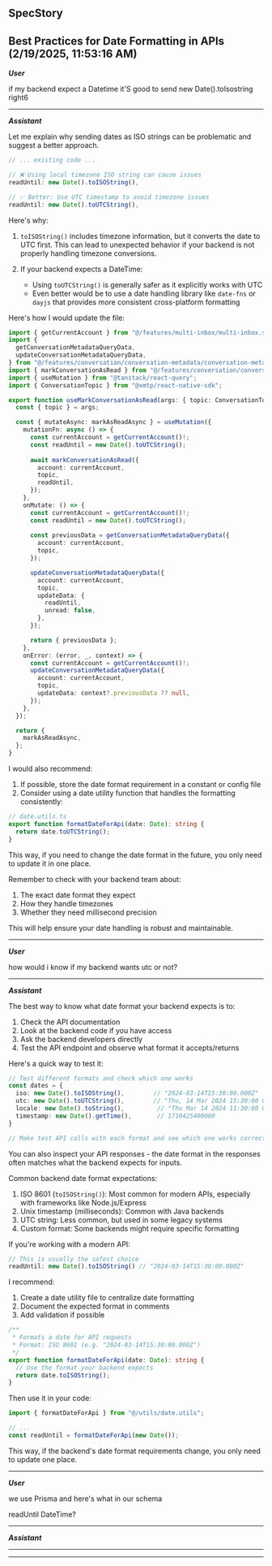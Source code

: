 ## SpecStory

## Best Practices for Date Formatting in APIs (2/19/2025, 11:53:16 AM)

_**User**_

if my backend expect a Datetime it'S good to send new Date().toIsostring right6

---

_**Assistant**_

Let me explain why sending dates as ISO strings can be problematic and suggest a better approach.

```typescript:features/conversation/hooks/use-mark-conversation-as-read.ts
// ... existing code ...

// ❌ Using local timezone ISO string can cause issues
readUntil: new Date().toISOString(),

// ✅ Better: Use UTC timestamp to avoid timezone issues
readUntil: new Date().toUTCString(),
```

Here's why:

1. `toISOString()` includes timezone information, but it converts the date to UTC first. This can lead to unexpected behavior if your backend is not properly handling timezone conversions.

2. If your backend expects a DateTime:
   - Using `toUTCString()` is generally safer as it explicitly works with UTC
   - Even better would be to use a date handling library like `date-fns` or `dayjs` that provides more consistent cross-platform formatting

Here's how I would update the file:

```typescript:features/conversation/hooks/use-mark-conversation-as-read.ts
import { getCurrentAccount } from "@/features/multi-inbox/multi-inbox.store";
import {
  getConversationMetadataQueryData,
  updateConversationMetadataQueryData,
} from "@/features/conversation/conversation-metadata/conversation-metadata.query";
import { markConversationAsRead } from "@/features/conversation/conversation-metadata/conversation-metadata.api";
import { useMutation } from "@tanstack/react-query";
import { ConversationTopic } from "@xmtp/react-native-sdk";

export function useMarkConversationAsRead(args: { topic: ConversationTopic }) {
  const { topic } = args;

  const { mutateAsync: markAsReadAsync } = useMutation({
    mutationFn: async () => {
      const currentAccount = getCurrentAccount()!;
      const readUntil = new Date().toUTCString();
      
      await markConversationAsRead({
        account: currentAccount,
        topic,
        readUntil,
      });
    },
    onMutate: () => {
      const currentAccount = getCurrentAccount()!;
      const readUntil = new Date().toUTCString();
      
      const previousData = getConversationMetadataQueryData({
        account: currentAccount,
        topic,
      });

      updateConversationMetadataQueryData({
        account: currentAccount,
        topic,
        updateData: {
          readUntil,
          unread: false,
        },
      });

      return { previousData };
    },
    onError: (error, _, context) => {
      const currentAccount = getCurrentAccount()!;
      updateConversationMetadataQueryData({
        account: currentAccount,
        topic,
        updateData: context?.previousData ?? null,
      });
    },
  });

  return {
    markAsReadAsync,
  };
}
```

I would also recommend:

1. If possible, store the date format requirement in a constant or config file
2. Consider using a date utility function that handles the formatting consistently:

```typescript
// date.utils.ts
export function formatDateForApi(date: Date): string {
  return date.toUTCString();
}
```

This way, if you need to change the date format in the future, you only need to update it in one place.

Remember to check with your backend team about:
1. The exact date format they expect
2. How they handle timezones
3. Whether they need millisecond precision

This will help ensure your date handling is robust and maintainable.

---

_**User**_

how would i know if my backend wants utc or not?

---

_**Assistant**_

The best way to know what date format your backend expects is to:

1. Check the API documentation
2. Look at the backend code if you have access
3. Ask the backend developers directly
4. Test the API endpoint and observe what format it accepts/returns

Here's a quick way to test it:

```typescript
// Test different formats and check which one works
const dates = {
  iso: new Date().toISOString(),        // "2024-03-14T15:30:00.000Z"
  utc: new Date().toUTCString(),        // "Thu, 14 Mar 2024 15:30:00 GMT"
  locale: new Date().toString(),         // "Thu Mar 14 2024 11:30:00 GMT-0400"
  timestamp: new Date().getTime(),       // 1710425400000
}

// Make test API calls with each format and see which one works correctly
```

You can also inspect your API responses - the date format in the responses often matches what the backend expects for inputs.

Common backend date format expectations:
1. ISO 8601 (`toISOString()`): Most common for modern APIs, especially with frameworks like Node.js/Express
2. Unix timestamp (milliseconds): Common with Java backends
3. UTC string: Less common, but used in some legacy systems
4. Custom format: Some backends might require specific formatting

If you're working with a modern API:
```typescript
// This is usually the safest choice
readUntil: new Date().toISOString() // "2024-03-14T15:30:00.000Z"
```

I recommend:
1. Create a date utility file to centralize date formatting
2. Document the expected format in comments
3. Add validation if possible

```typescript:utils/date.utils.ts
/**
 * Formats a date for API requests
 * Format: ISO 8601 (e.g. "2024-03-14T15:30:00.000Z")
 */
export function formatDateForApi(date: Date): string {
  // Use the format your backend expects
  return date.toISOString();
}
```

Then use it in your code:
```typescript:features/conversation/hooks/use-mark-conversation-as-read.ts
import { formatDateForApi } from "@/utils/date.utils";

// ...
const readUntil = formatDateForApi(new Date());
```

This way, if the backend's date format requirements change, you only need to update one place.

---

_**User**_

we use Prisma and here's what in our schema

readUntil        DateTime?

---

_**Assistant**_



---



---

